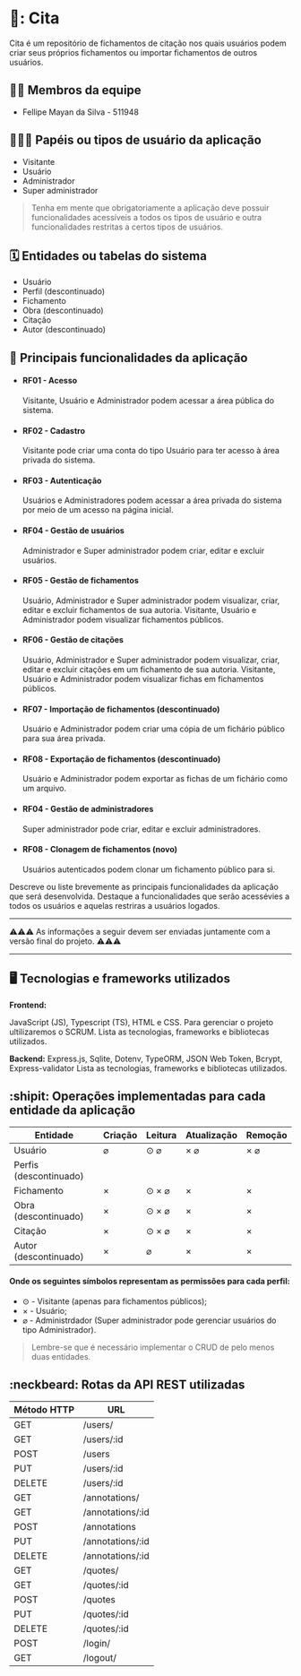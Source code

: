 # 💬: Cita

Cita é um repositório de fichamentos de citação nos quais usuários podem criar seus próprios fichamentos ou importar fichamentos de outros usuários.

## :technologist: Membros da equipe

<ul>
  <li>
    Fellipe Mayan da Silva - 511948
  </li>
</ul> 

## :people_holding_hands: Papéis ou tipos de usuário da aplicação

<ul>
  <li> Visitante </li>
  <li> Usuário </li>
  <li> Administrador </li>
  <li> Super administrador </li>
</ul>

> Tenha em mente que obrigatoriamente a aplicação deve possuir funcionalidades acessíveis a todos os tipos de usuário e outra funcionalidades restritas a certos tipos de usuários.

## :spiral_calendar: Entidades ou tabelas do sistema

<ul>
  <li> Usuário </li>
  <li> Perfil (descontinuado) </li>
  <li> Fichamento </li>
  <li> Obra (descontinuado) </li>
  <li> Citação </li>
  <li> Autor (descontinuado) </li>
</ul>

## :triangular_flag_on_post:	 Principais funcionalidades da aplicação

<ul>
  <li>
    <h4>RF01 - Acesso</h4>
    <p>Visitante, Usuário e Administrador podem acessar a área pública do sistema.</p>
  </li>
  <li>
    <h4>RF02 - Cadastro</h4>
    <p>Visitante pode criar uma conta do tipo Usuário para ter acesso à área privada do sistema.</p>
  </li>
  <li>
    <h4>RF03 - Autenticação</h4>
    <p>Usuários e Administradores podem acessar a área privada do sistema por meio de um acesso na página inicial.</p>
  </li>
  <li>
    <h4>RF04 - Gestão de usuários</h4>
    <p>Administrador e Super administrador podem criar, editar e excluir usuários.</p>
  </li>
  <li>
    <h4>RF05 - Gestão de fichamentos</h4>
    <p>Usuário, Administrador e Super administrador podem visualizar, criar, editar e excluir fichamentos de sua autoria. Visitante, Usuário e Administrador podem visualizar fichamentos públicos.</p>
  </li>
  <li>
    <h4>RF06 - Gestão de citações </h4>
    <p>Usuário, Administrador e Super administrador podem visualizar, criar, editar e excluir citações em um fichamento de sua autoria. Visitante, Usuário e Administrador podem visualizar fichas em fichamentos públicos.</p>
  </li>
  <li>
    <h4>RF07 - Importação de fichamentos (descontinuado) </h4>
    <p>Usuário e Administrador podem criar uma cópia de um fichário público para sua área privada.</p>
  </li>
  <li>
    <h4>RF08 - Exportação de fichamentos (descontinuado) </h4>
    <p>Usuário e Administrador podem exportar as fichas de um fichário como um arquivo.</p>
  </li>
  <li>
    <h4>RF04 - Gestão de administradores</h4>
    <p>Super administrador pode criar, editar e excluir administradores.</p>
  </li>
  <li>
    <h4>RF08 - Clonagem de fichamentos (novo) </h4>
    <p>Usuários autenticados podem clonar um fichamento público para si.</p>
  </li>
</ul>

Descreve ou liste brevemente as principais funcionalidades da aplicação que será desenvolvida. Destaque a funcionalidades que serão acessévies a todos os usuários e aquelas restriras a usuários logados.

----

:warning::warning::warning: As informações a seguir devem ser enviadas juntamente com a versão final do projeto. :warning::warning::warning:


----

## :desktop_computer: Tecnologias e frameworks utilizados

**Frontend:**

JavaScript (JS), Typescript (TS), HTML e CSS. Para gerenciar o projeto ultilizaremos o SCRUM. 
Lista as tecnologias, frameworks e bibliotecas utilizados.

**Backend:**
Express.js, Sqlite, Dotenv, TypeORM, JSON Web Token, Bcrypt, Express-validator
Lista as tecnologias, frameworks e bibliotecas utilizados.


## :shipit: Operações implementadas para cada entidade da aplicação

 
| Entidade| Criação | Leitura | Atualização | Remoção |
| --- | --- | --- | --- | --- |
| Usuário | ⌀ | ⊙ ⌀ | × ⌀ | × ⌀ |
| Perfis (descontinuado) |  |  |  |  |
| Fichamento | × | ⊙ × ⌀ | × | × |
| Obra (descontinuado) | × | ⊙ × ⌀ | × | × |
| Citação | × | ⊙ × ⌀ | × | × |
| Autor (descontinuado) | × | ⌀ | × | × |

<h4>Onde os seguintes símbolos representam as permissões para cada perfil:</h4>
<ul>
  <li>⊙ - Visitante (apenas para fichamentos públicos);</li>
  <li>× - Usuário;</li>
  <li>⌀ - Administrdador (Super administrador pode gerenciar usuários do tipo Administrador). </li>
</ul>

> Lembre-se que é necessário implementar o CRUD de pelo menos duas entidades.

## :neckbeard: Rotas da API REST utilizadas

| Método HTTP | URL |
| --- | --- |
| GET | /users/|
| GET | /users/:id|
| POST | /users |
| PUT | /users/:id |
| DELETE | /users/:id |
| GET | /annotations/ |
| GET | /annotations/:id |
| POST | /annotations |
| PUT | /annotations/:id |
| DELETE | /annotations/:id |
| GET | /quotes/ |
| GET | /quotes/:id |
| POST | /quotes |
| PUT | /quotes/:id |
| DELETE | /quotes/:id |
| POST | /login/|
| GET | /logout/|
